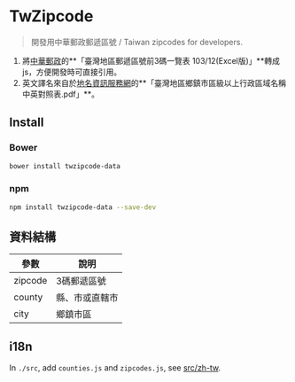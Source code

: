 # TwZipcode
> 開發用中華郵政郵遞區號 / Taiwan zipcodes for developers.


1. 將[中華郵政](www.post.gov.tw)的**「臺灣地區郵遞區號前3碼一覽表 103/12(Excel版)」**轉成js，方便開發時可直接引用。
2. 英文譯名來自於[地名資訊服務網](gn.moi.gov.tw)的**「臺灣地區鄉鎮市區級以上行政區域名稱中英對照表.pdf」**。

## Install

### Bower
```sh
bower install twzipcode-data
```

### npm
```sh
npm install twzipcode-data --save-dev
```

## 資料結構
| 參數    | 說明           |
|---------|----------------|
| zipcode | 3碼郵遞區號    |
| county  | 縣、市或直轄市 |
| city    | 鄉鎮市區       |

## i18n
In `./src`, add `counties.js` and `zipcodes.js`, see [src/zh-tw](src/zh-tw).